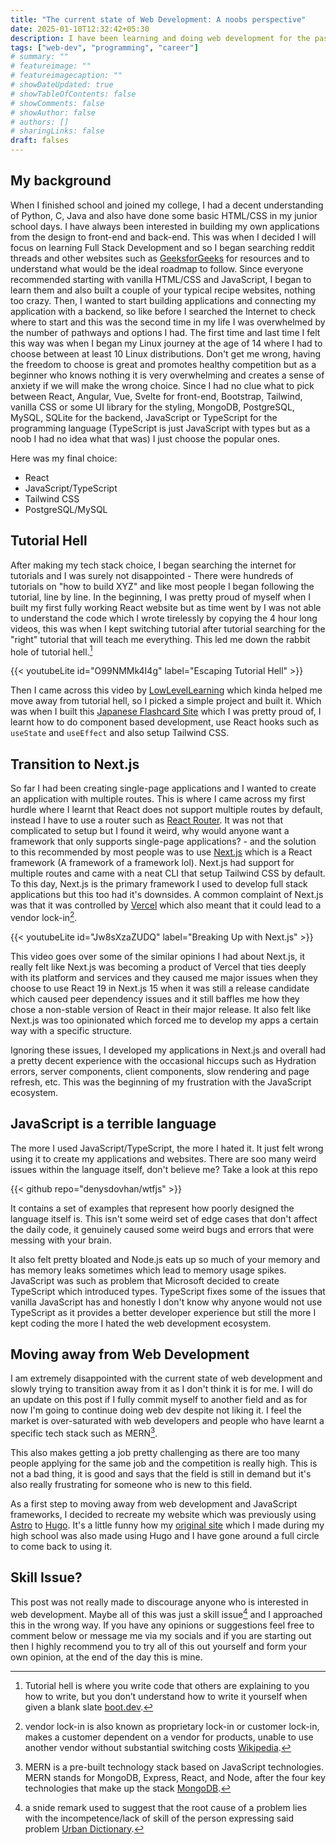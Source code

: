 ```yaml
---
title: "The current state of Web Development: A noobs perspective"
date: 2025-01-10T12:32:42+05:30
description: I have been learning and doing web development for the past 3 years starting with HTML, CSS and moving over to React and React frameworks. This post goes over why I think the web development ecosystem needs a change and is not beginner friendly.
tags: ["web-dev", "programming", "career"]
# summary: ""
# featureimage: ""
# featureimagecaption: ""
# showDateUpdated: true
# showTableOfContents: false
# showComments: false
# showAuthor: false
# authors: []
# sharingLinks: false
draft: falses
---
```

## My background

When I finished school and joined my college, I had a decent understanding of Python, C, Java and also have done some basic HTML/CSS in my junior school days. I have always been interested in building my own applications from the design to front-end and back-end. This was when I decided I will focus on learning Full Stack Development and so I began searching reddit threads and other websites such as [GeeksforGeeks](https://www.geeksforgeeks.org/) for resources and to understand what would be the ideal roadmap to follow. Since everyone recommended starting with vanilla HTML/CSS and JavaScript, I began to learn them and also built a couple of your typical recipe websites, nothing too crazy. Then, I wanted to start building applications and connecting my application with a backend, so like before I searched the Internet to check where to start and this was the second time in my life I was overwhelmed by the number of pathways and options I had. The first time and last time I felt this way was when I began my Linux journey at the age of 14 where I had to choose between at least 10 Linux distributions. Don't get me wrong, having the freedom to choose is great and promotes healthy competition but as a beginner who knows nothing it is very overwhelming and creates a sense of anxiety if we will make the wrong choice. Since I had no clue what to pick between React, Angular, Vue, Svelte for front-end, Bootstrap, Tailwind, vanilla CSS or some UI library for the styling, MongoDB, PostgreSQL, MySQL, SQLite for the backend, JavaScript or TypeScript for the programming language (TypeScript is just JavaScript with types but as a noob I had no idea what that was) I just choose the popular ones.

Here was my final choice:

- React
- JavaScript/TypeScript
- Tailwind CSS
- PostgreSQL/MySQL
## Tutorial Hell
After making my tech stack choice, I began searching the internet for tutorials and I was surely not disappointed - There were hundreds of tutorials on "how to build XYZ" and like most people I began following the tutorial, line by line. In the beginning, I was pretty proud of myself when I built my first fully working React website but as time went by I was not able to understand the code which I wrote tirelessly by copying the 4 hour long videos, this was when I kept switching tutorial after tutorial searching for the "right" tutorial that will teach me everything. This led me down the rabbit hole of tutorial hell.[^1]

[^1]: Tutorial hell is where you write code that others are explaining to you how to write, but you don’t understand how to write it yourself when given a blank slate [boot.dev](https://blog.boot.dev/education/building-your-first-coding-project/#).

{{< youtubeLite id="O99NMMk4I4g" label="Escaping Tutorial Hell" >}}

Then I came across this video by [LowLevelLearning](https://www.youtube.com/@LowLevelTV) which kinda helped me move away from tutorial hell, so I picked a simple project and built it. Which was when I built this [Japanese Flashcard Site](https://japanese-flashcard-site.vercel.app/) which I was pretty proud of, I learnt how to do component based development, use React hooks such as `useState` and `useEffect` and also setup Tailwind CSS. 

## Transition to Next.js
So far I had been creating single-page applications and I wanted to create an application with multiple routes. This is where I came across my first hurdle where I learnt that React does not support multiple routes by default, instead I have to use a router such as [React Router](https://reactrouter.com/).  It was not that complicated to setup but I found it weird, why would anyone want a framework that only supports single-page applications? - and the solution to this recommended by most people was to use [Next.js](https://nextjs.org/) which is a React framework (A framework of a framework lol). Next.js had support for multiple routes and came with a neat CLI that setup Tailwind CSS by default. To this day, Next.js is the primary framework I used to develop full stack applications but this too had it's downsides. A common complaint of Next.js was that it was controlled by [Vercel](https://vercel.com/) which also meant that it could lead to a vendor lock-in[^2].

[^2]: vendor lock-in is also known as proprietary lock-in or customer lock-in, makes a customer dependent on a vendor for products, unable to use another vendor without substantial switching costs [Wikipedia](https://en.wikipedia.org/wiki/Vendor_lock-in).

{{< youtubeLite id="Jw8sXzaZUDQ" label="Breaking Up with Next.js" >}}

This video goes over some of the similar opinions I had about Next.js, it really felt like Next.js was becoming a product of Vercel that ties deeply with its platform and services and they caused me major issues when they choose to use React 19 in Next.js 15 when it was still a release candidate which caused peer dependency issues and it still baffles me how they chose a non-stable version of React in their major release. It also felt like Next.js was too opinionated which forced me to develop my apps a certain way with a specific structure. 

Ignoring these issues, I developed my applications in Next.js and overall had a pretty decent experience with the occasional hiccups such as Hydration errors, server components, client components, slow rendering and page refresh, etc. This was the beginning of my frustration with the JavaScript ecosystem.

## JavaScript is a terrible language
The more I used JavaScript/TypeScript, the more I hated it. It just felt wrong using it to create my applications and websites. There are soo many weird issues within the language itself, don't believe me? Take a look at this repo

{{< github repo="denysdovhan/wtfjs" >}}

It contains a set of examples that represent how poorly designed the language itself is. This isn't some weird set of edge cases that don't affect the daily code, it genuinely caused some weird bugs and errors that were messing with your brain. 

It also felt pretty bloated and Node.js eats up so much of your memory and has memory leaks sometimes which lead to memory usage spikes. JavaScript was such as problem that Microsoft decided to create TypeScript which introduced types. TypeScript fixes some of the issues that vanilla JavaScript has and honestly I don't know why anyone would not use TypeScript as it provides a better developer experience but still the more I kept coding the more I hated the web development ecosystem.

## Moving away from Web Development
I am extremely disappointed with the current state of web development and slowly trying to transition away from it as I don't think it is for me. I will do an update on this post if I fully commit myself to another field and as for now I'm going to continue doing web dev despite not liking it. I feel the market is over-saturated with web developers and people who have learnt a specific tech stack such as MERN[^3].

[^3]: MERN is a pre-built technology stack based on JavaScript technologies. MERN stands for MongoDB, Express, React, and Node, after the four key technologies that make up the stack [MongoDB](https://www.mongodb.com/resources/languages/mern-stack).

This also makes getting a job pretty challenging as there are too many people applying for the same job and the competition is really high. This is not a bad thing, it is good and says that the field is still in demand but it's also really frustrating for someone who is new to this field.

As a first step to moving away from web development and JavaScript frameworks, I decided to recreate my website which was previously using [Astro](https://astro.build/) to [Hugo](https://gohugo.io/). It's a little funny how my [original site](https://github.com/sajayprakash/old-personal-site/tree/hugo-site) which I made during my high school was also made using Hugo and I have gone around a full circle to come back to using it.

## Skill Issue?
This post was not really made to discourage anyone who is interested in web development. Maybe all of this was just a skill issue[^4] and I approached this in the wrong way. If you have any opinions or suggestions feel free to comment below or message me via my socials and if you are starting out then I highly recommend you to try all of this out yourself and form your own opinion, at the end of the day this is mine.

[^4]: a snide remark used to suggest that the root cause of a problem lies with the incompetence/lack of skill of the person expressing said problem [Urban Dictionary](https://www.urbandictionary.com/define.php?term=skill%20issue).
